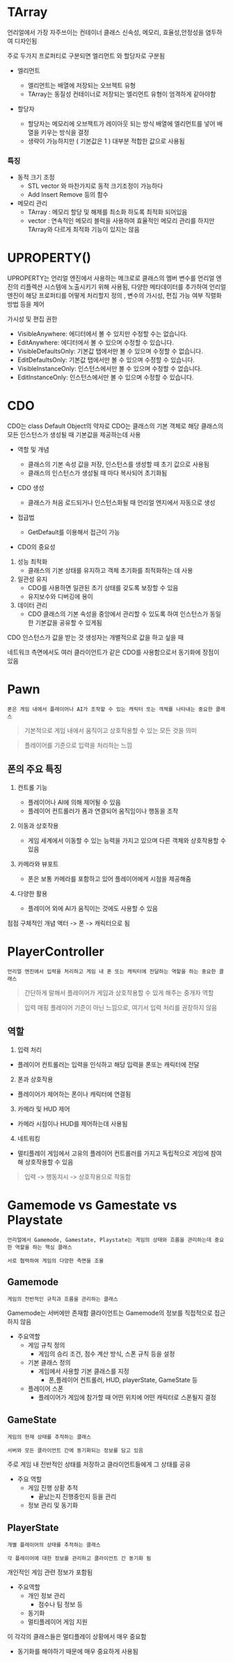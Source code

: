 # TArray
언리얼에서 가장 자주쓰이는 컨테이너 클래스 신속성, 메모리, 효율성,안정성을 염두하여 디자인됨

주로 두가지 프로퍼티로 구분되면 엘리먼트 와 할당자로 구분됨
- 엘리먼트
    - 엘리먼트는 배열에 저장되는 오브젝트 유형
    - TArray는 동질성 컨테이너로 저장되는 엘리먼트 유형이 엄격하게 같아야함

- 할당자
    - 할당자는 메모리에 오브젝트가 레이아웃 되는 방식 배열에 엘리먼트를 넣어 배열을 키우는 방식을 결정
    - 생략이 가능하지만 ( 기본값은 1 ) 대부분 적합한 값으로 사용됨

 ### 특징
 - 동적 크기 조정
    - STL vector 와 마찬가지로 동적 크기조정이 가능하다
    - Add Insert Remove 등의 함수
- 메모리 관리
    - TArray : 메모리 할당 및 해제를 최소화 하도록 최적화 되어있음
    - vector : 연속적인 메모리 블럭을 사용하여 효율적인 메모리 관리를 하지만 TArray와 다르게 최적화 기능이 있지는 않음

# UPROPERTY()
UPROPERTY는 언리얼 엔진에서 사용하는 메크로로 클래스의 멤버 변수를 언리얼 엔진의 리플렉션 시스템에 노출시키기 위해 사용됨, 다양한 메타데이터를 추가하여 언리얼 엔진이 해당 프로퍼티를 어떻게 처리할지 정의 , 변수의 가시성, 편집 가능 여부 직렬화 방법 등을 제어

가시성 및 편집 권한
- VisibleAnywhere: 에디터에서 볼 수 있지만 수정할 수는 없습니다.
- EditAnywhere: 에디터에서 볼 수 있으며 수정할 수 있습니다.
- VisibleDefaultsOnly: 기본값 탭에서만 볼 수 있으며 수정할 수 없습니다.
- EditDefaultsOnly: 기본값 탭에서만 볼 수 있으며 수정할 수 있습니다.
- VisibleInstanceOnly: 인스턴스에서만 볼 수 있으며 수정할 수 없습니다.
- EditInstanceOnly: 인스턴스에서만 볼 수 있으며 수정할 수 있습니다.

# CDO
CDO는 class Default Object의 약자로 CDO는 클래스의 기본 객체로 해당 클래스의 모든 인스턴스가 생성될 때 기본값을 제공하는데 사용

- 역할 및 개념
    - 클래스의 기본 속성 값을 저장, 인스턴스를 생성할 때 초기 값으로 사용됨
    - 클래스의 인스턴스가 생성될 때 마다 복사되어 초기화됨

- CDO 생성
    - 클래스가 처음 로드되거나 인스턴스화될 때 언리얼 엔지에서 자동으로 생성

- 접급법
    - GetDefault를 이용해서 접근이 가능

- CDO의 중요성
1. 성능 최적화
    - 클래스의 기본 상태를 유지하고 객체 초기화를 최적화하는 데 사용
2. 일관성 유지
    - CDO를 사용하면 일관된 초기 상태를 갖도록 보장할 수 있음
    - 유지보수와 디버깅에 용이
3. 데이터 관리
    - CDO 클래스의 기본 속성을 중앙에서 관리할 수 있도록 하여 인스턴스가 동일한 기본값을 공유할 수 있게됨

CDO 인스턴스가 값을 받는 것 생성자는 개별적으로 값을 하고 싶을 때

네트워크 측면에서도 여러 클라이언트가 같은 CDO를 사용함으로서 동기화에 장점이 있음

# Pawn
    폰은 게임 내에서 플레이어나 AI가 조작할 수 있는 캐릭터 또는 객체를 나타내는 중요한 클래스

> 기본적으로 게임 내에서 움직이고 상호작용할 수 있는 모든 것을 의미

> 플레이어를 기준으로 입력을 처리하는 느낌

## 폰의 주요 특징
1. 컨트롤 기능
    - 플레이어나 AI에 의해 제어될 수 있음
    - 플레이어 컨트롤러가 폼과 연결되어 움직임이나 행동을 조작

2. 이동과 상호작용
    - 게임 세계에서 이동할 수 있는 능력을 가지고 있으며 다른 객체와 상호작용할 수 있음

3. 카메라와 뷰포트
    - 폰은 보통 카메라를 포함하고 있어 플레이어에게 시점을 제공해줌

4. 다양한 활용
    - 플레이어 외에 AI가 움직이는 것에도 사용할 수 있음

점점 구체적인 개념 액터 -> 폰 -> 캐릭터으로 됨

# PlayerController
    언리얼 엔진에서 입력을 처리하고 게임 내 폰 또는 캐릭터에 전달하는 역할을 하는 중요한 클래스

> 간단하게 말해서 플레이어가 게임과 상호작용할 수 있게 해주는 중개자 역할

> 입력 매핑 플레이어 기준이 아닌 느낌으로, 여기서 입력 처리를 권장하지 않음

## 역할
1. 입력 처리
- 플레이어 컨트롤러는 입력을 인식하고 해당 입력을 폰또는 캐릭터에 전달

2. 폰과 상호작용
- 플레이어가 제어하는 폰이나 캐릭터에 연결됨

3. 카메라 및 HUD 제어
- 카메라 시점이나 HUD를 제어하는데 사용됨

4. 네트워킹
- 멀티플레이 게임에서 고유의 플레이어 컨트롤러를 가지고 독립적으로 게임에 참여해 상호작용할 수 있음

> 입력 -> 행동지시 -> 상호작용으로 작동함

# Gamemode vs Gamestate vs Playstate
    언리얼에서 Gamemode, Gamestate, Playstate는 게임의 상태와 흐름을 관리하는데 중요한 역할을 하는 핵심 클래스

    서로 협력하여 게임의 다양한 측면을 조율

## Gamemode
    게임의 전반적인 규칙과 흐름을 관리하는 클래스

Gamemode는 서버에만 존재함 클라이언트는 Gamemode의 정보를 직접적으로 접근하지 않음

- 주요역할
    - 게임 규칙 정의
        - 게임의 승리 조건, 점수 계산 방식, 스폰 규칙 등을 설정
    - 기본 클래스 정의
        - 게임에서 사용할 기본 클래스를 지정
            - 폰,플레이어 컨트롤러, HUD, playerState, GameState 등
    - 플레이어 스폰
        - 플레이어가 게임에 참가할 때 어떤 위치에 어떤 캐릭터로 스폰될지 결정

## GameState
    게임의 현재 상태를 추적하는 클래스

    서버와 모든 클라이언트 간에 동기화되는 정보를 담고 있음

주로 게임 내 전반적인 상태를 저장하고 클라이언트들에게 그 상태를 공유

- 주요 역할
    - 게임 진행 상황 추적
        - 끝났는지 진행중인지 등을 관리
    - 정보 관리 및 동기화

## PlayerState
    개별 플레이어의 상태를 추적하는 클래스

    각 플레이어에 대한 정보를 관리하고 클라이언트 간 동기화 됨

개인적인 게임 관련 정보가 포함됨

- 주요역할
    - 개인 정보 관리
        - 점수나 팀 정보 등
    - 동기화
    - 멀티플레이어 게임 지원

이 각각의 클래스들은 멀티플레이 상황에서 매우 중요함
- 동기화를 해야하기 때문에 매우 중요하게 사용됨